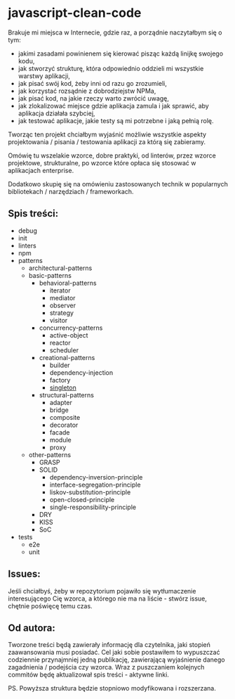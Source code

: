# javascript-clean-code

Brakuje mi miejsca w Internecie, gdzie raz, a porządnie naczytałbym się o tym:
* jakimi zasadami powinienem się kierować pisząc każdą linijkę swojego kodu,
* jak stworzyć strukturę, która odpowiednio oddzieli mi wszystkie warstwy aplikacji,
* jak pisać swój kod, żeby inni od razu go zrozumieli,
* jak korzystać rozsądnie z dobrodziejstw NPMa,
* jak pisać kod, na jakie rzeczy warto zwrócić uwagę,
* jak zlokalizować miejsce gdzie aplikacja zamula i jak sprawić, aby aplikacja działała szybciej,
* jak testować aplikacje, jakie testy są mi potrzebne i jaką pełnią rolę.

Tworząc ten projekt chciałbym wyjaśnić możliwie wszystkie aspekty
projektowania / pisania / testowania aplikacji za którą się zabieramy.

Omówię tu wszelakie wzorce, dobre praktyki, od linterów, przez wzorce projektowe,
strukturalne, po wzorce które opłaca się stosować w aplikacjach enterprise.

Dodatkowo skupię się na omówieniu zastosowanych technik w popularnych bibliotekach / narzędziach / frameworkach.

## Spis treści:

* debug
* init
* linters
* npm
* patterns
    * architectural-patterns
    * basic-patterns
        * behavioral-patterns
            * iterator
            * mediator
            * observer
            * strategy
            * visitor
        * concurrency-patterns
            * active-object
            * reactor
            * scheduler
        * creational-patterns
            * builder
            * dependency-injection
            * factory
            * [singleton](patterns/basic-patterns/creational-patterns/singleton.md)
        * structural-patterns
            * adapter
            * bridge
            * composite
            * decorator
            * facade
            * module
            * proxy
    * other-patterns
        * GRASP
        * SOLID
            * dependency-inversion-principle
            * interface-segregation-principle
            * liskov-substitution-principle
            * open-closed-principle
            * single-responsibility-principle
        * DRY
        * KISS
        * SoC
* tests
    * e2e
    * unit

## Issues:

Jeśli chciałbyś, żeby w repozytorium pojawiło się wytłumaczenie
interesującego Cię wzorca, a którego nie ma na liście - stwórz issue,
chętnie poświęcę temu czas.

## Od autora:

Tworzone treści będą zawierały informację dla czytelnika, jaki
stopień zaawansowania musi posiadać. Cel jaki sobie postawiłem to
wypuszczać codziennie przynajmniej jedną publikację,
zawierającą wyjaśnienie danego zagadnienia / podejścia czy wzorca.
Wraz z puszczaniem kolejnych commitów będę aktualizował spis treści - aktywne linki.

PS. Powyższa struktura będzie stopniowo modyfikowana i rozszerzana.